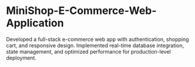 # MiniShop-E-Commerce-Web-Application
Developed a full-stack e-commerce web app with authentication, shopping cart, and responsive design. Implemented real-time database integration, state management, and optimized performance for production-level deployment.
